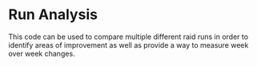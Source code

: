 # Run Analysis

This code can be used to compare multiple different raid runs in order to identify areas of improvement as well as provide a way to measure week over week changes.
